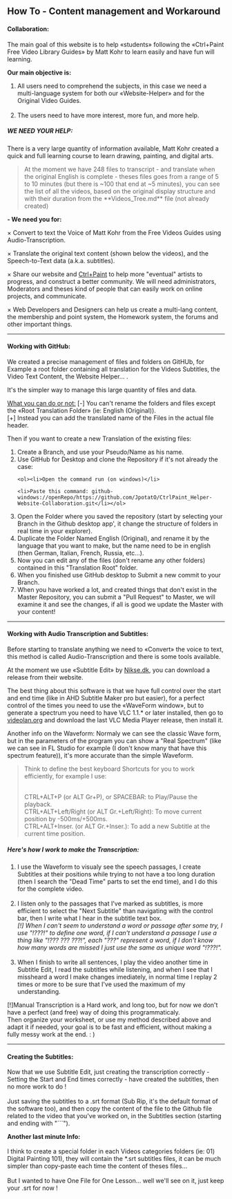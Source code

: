 ﻿<h2>How To - Content management and Workaround</h2>

<h4>Collaboration:</h4>

The main goal of this website is to help «students» following the «Ctrl+Paint Free Video Library Guides» by Matt Kohr to learn easily and have fun will learning.

<strong>Our main objective is:</strong>

<ol><li>All users need to comprehend the subjects, in this case we need a multi-language system for both our «Website-Helper» and for the Original Video Guides.</li><br/>
<li>The users need to have more interest, more fun, and more help.</li></ol>

<h5>WE NEED YOUR HELP:</h5>

There is a very large quantity of information available, Matt Kohr created a quick and full learning course to learn drawing, painting, and digital arts.

<blockquote>At the moment we have 248 files to transcript - and translate when the original English is complete - theses files goes from a range of 5 to 10 minutes (but there is ~100 that end at ~5 minutes), you can see the list of all the videos, based on the original display structure and with their duration from the **Videos_Tree.md** file (not already created)</blockquote>

 <strong>- We need you for:</strong>

× Convert to text the Voice of Matt Kohr from the Free Videos Guides using Audio-Transcription.

× Translate the original text content (shown below the videos), and the Speech-to-Text data (a.k.a. subtitles).

× Share our website and [Ctrl+Paint](http://ctrlpaint.com) to help more "eventual" artists to progress, and construct a better community. We will need administrators, Moderators and theses kind of people that can easily work on online projects, and communicate.

× Web Developers and Designers can help us create a multi-lang content, the membership and point system,  the Homework system, the forums and other important things.
<hr/>
<h4>Working with GitHub:</h4>

We created a precise management of files and folders on GitHUb, for Example a root folder containing all translation for the Videos Subtitles, the Video Text Content, the Website Helper… .

It's the simpler way to manage this large quantity of files and data.

<u>What you can do or not:</u>
[-] You can't rename the folders and files except the «Root Translation Folder» (ie: English (Original)).<br/>
[+] Instead you can add the translated name of the Files in the actual file header.

Then if you want to create a new Translation of the existing files:

<ol><li>Create a Branch, and use your Pseudo/Name as his name.</li>

<li>Use GitHub for Desktop and clone the Repository if it's not already the case:</li>

    <ol><li>Open the command run (on windows)</li>
    
    <li>Paste this command: github-windows://openRepo/https://github.com/JpotatO/CtrlPaint_Helper-Website-Collaboration.git</li></ol>

<li>Open the Folder where you saved the repository (start by selecting your Branch in the Github desktop app', it change the structure of folders in real time in your explorer).</li>

<li>Duplicate the Folder Named English (Original), and rename it by the language that you want to make, but the name need to be in english (then German, Italian, French, Russia, etc…).</li>

<li>Now you can edit any of the files (don't rename any other folders) contained in this "Translation Root" folder.</li>

<li>When you finished use GitHub desktop to Submit a new commit to your Branch.</li>

<li>When you have worked a lot, and created things that don't exist in the Master Repository, you can submit a "Pull Request" to Master, we will examine it and see the changes, if all is good we update the Master with your content!</li></ol>

<hr/>
<h4>Working with Audio Transcription and Subtitles:</h4>

Before starting to translate anything we need to «Convert» the voice to text, this method is called Audio-Transcription and there is some tools available.

At the moment we use «Subtitle Edit» by [Nikse.dk](http://www.nikse.dk), you can download a release from their website.

The best thing about this software is that we have full control over the start and end time (like in AHD Subtitle Maker pro but easier), for a perfect control of the times you need to use the «WaveForm window», but to generate a spectrum you need to have VLC 1.1.* or later installed, then go to [videolan.org](http://videolan.org) and download the last VLC Media Player release, then install it.

Another info on the Waveform: Normaly we can see the classic Wave form, but in the parameters of the program you can show a "Real Spectrum" (like we can see in FL Studio for example (I don't know many that have this spectrum feature)), it's more accurate than the simple Waveform.

<blockquote>Think to define the best keyboard Shortcuts for you to work efficiently, for example I use:<br/><br/>

CTRL+ALT+P (or ALT Gr+P), or SPACEBAR: to Play/Pause the playback.<br/>
CTRL+ALT+Left/Right (or ALT Gr.+Left/Right): To move current position by -500ms/+500ms.<br/>
CTRL+ALT+Inser. (or ALT Gr.+Inser.): To add a new Subtitle at the current time position.</blockquote>

<h5><strong>Here's how I work to make the Transcription:</strong></h5>

<ol><li>I use the Waveform to visualy see the speech passages, I create Subtitles at their positions while trying to not have a too long duration (then I search the "Dead Time" parts to set the end time), and I do this for the complete video.</li><br/>
<li>I listen only to the passages that I've marked as subtitles, is more efficient to select the "Next Subtitle" than navigating with the control bar, then I write what I hear in the subtitle text box.<br/>
<em>[!] When I can't seem to understand a word or passage after some try, I use "!???!" to define one word, if I can't understand a passage I use a thing like "!??? ??? ???!", each "???" represent a word, if I don't know how many words are missed I just use the same as unique word "!???!".</em></li><br/>
<li>When I finish to write all sentences, I play the video another time in Subtitle Edit, I read the subtitles while listening, and when I see that I missheard a word I make changes imediately, in normal time I replay 2 times or more to be sure that I've used the maximum of my understanding.</li></ol>

[!]Manual Transcription is a Hard work, and long too, but for now we don't have a perfect (and free) way of doing this programmaticaly.<br/>
Then organize your worksheet, or use my method described above and adapt it if needed, your goal is to be fast and efficient, without making a fully messy work at the end. : )
<hr/>
<h4>Creating the Subtitles:</h4>

Now that we use Subtitle Edit, just creating the transcription correctly - Setting the Start and End times correctly - have created the subtitles, then no more work to do !<br/><br/>
Just saving the subtitles to a .srt format (Sub Rip, it's the default format of the software too), and then copy the content of the file to the Github file related to the video that you've worked on, in the Subtitles section (starting and ending with "```").

<strong>Another last minute Info:</strong><br/><br/>
I think to create a special folder in each Videos categories folders (ie: 01) Digital Painting 101), they will contain the *.srt subtitles files, it can be much simpler than copy-paste each time the content of theses files…<br/><br/>
But I wanted to have One File for One Lesson… well we'll see on it, just keep your .srt for now !
